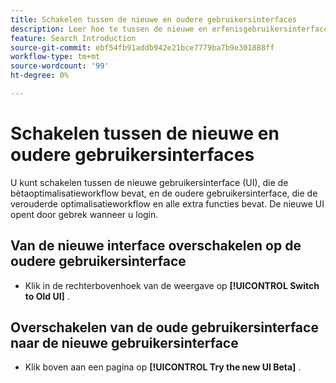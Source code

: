 ```yaml
---
title: Schakelen tussen de nieuwe en oudere gebruikersinterfaces
description: Leer hoe te tussen de nieuwe en erfenisgebruikersinterfaces te schakelen.
feature: Search Introduction
source-git-commit: ebf54fb91addb942e21bce7779ba7b9e301888ff
workflow-type: tm+mt
source-wordcount: '99'
ht-degree: 0%

---
```


# Schakelen tussen de nieuwe en oudere gebruikersinterfaces

U kunt schakelen tussen de nieuwe gebruikersinterface (UI), die de <!-- default --> bètaoptimalisatieworkflow bevat, en de oudere gebruikersinterface, die de verouderde optimalisatieworkflow en alle extra functies bevat. De nieuwe UI opent door gebrek wanneer u login.

## Van de nieuwe interface overschakelen op de oudere gebruikersinterface

* Klik in de rechterbovenhoek van de weergave op **[!UICONTROL Switch to Old UI]** .

## Overschakelen van de oude gebruikersinterface naar de nieuwe gebruikersinterface

* Klik boven aan een pagina op **[!UICONTROL Try the new UI Beta]** .

<!--
>[!MORELIKETHIS]
>
>* [How the user interface is organized](user-interface.md)
-->
